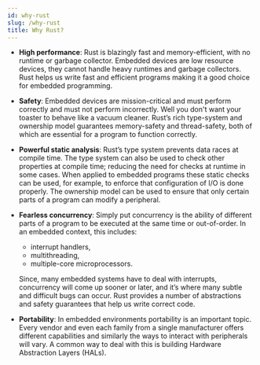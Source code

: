 ```yaml
---
id: why-rust
slug: /why-rust
title: Why Rust?
---
```


* **High performance**: Rust is blazingly fast and memory-efficient, with no runtime or garbage collector. Embedded devices are low resource devices, they cannot handle heavy runtimes and garbage collectors. Rust helps us write fast and efficient programs making it a good choice for embedded programming.

* **Safety**: Embedded devices are mission-critical and must perform correctly and must not perform incorrectly. Well you don't want your toaster to behave like a vacuum cleaner. Rust’s rich type-system and ownership model guarantees memory-safety and thread-safety, both of which are essential for a program to function correctly.

* **Powerful static analysis**: Rust’s type system prevents data races at compile time. The type system can also be used to check other properties at compile time; reducing the need for checks at runtime in some cases. When applied to embedded programs these static checks can be used, for example, to enforce that configuration of I/O is done properly. The ownership model can be used to ensure that only certain parts of a program can modify a peripheral.

* **Fearless concurrency**: Simply put concurrency is the ability of different parts of a program to be executed at the same time or out-of-order. In an embedded context, this includes:
  * interrupt handlers,
  * multithreading,
  * multiple-core microprocessors.

  Since, many embedded systems have to deal with interrupts, concurrency will come up sooner or later, and it’s where many subtle and difficult bugs can occur. Rust provides a number of abstractions and safety guarantees that help us write correct code.

* **Portability**: In embedded environments portability is an important topic. Every vendor and even each family from a single manufacturer offers different capabilities and similarly the ways to interact with peripherals will vary. A common way to deal with this is building Hardware Abstraction Layers (HALs).
